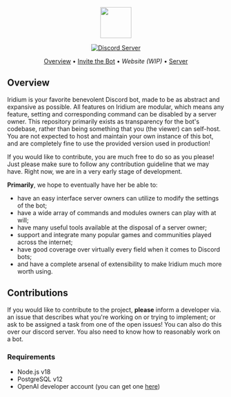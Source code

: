 <div align="center">
  <img height="72" src="https://cdn.discordapp.com/attachments/234057206784458754/1090664460588433539/icon.png">
  <p>
		<a href="https://discord.gg/muDnFVwhUq"><img src="https://img.shields.io/discord/1088813247060262956?color=3246a8&logo=discord&logoColor=white" alt="Discord Server" /></a>
  </p>
  
  <p align="center">
    <a href="#overview">Overview</a>
    •
    <a href="https://discord.com/api/oauth2/authorize?client_id=1087881256953466980&permissions=8&scope=applications.commands%20bot">Invite the Bot</a>
    •
    <i>Website (WIP)</i>
    •
    <a href="https://discord.gg/muDnFVwhUq">Server</a>
  </p>
</div>

## Overview

Iridium is your favorite benevolent Discord bot, made to be as abstract and expansive as possible. All features on Iridium are modular, which means any feature, setting and corresponding command can be disabled by a server owner. This repository primarily exists as transparency for the bot's codebase, rather than being something that you (the viewer) can self-host. You are not expected to host and maintain your own instance of this bot, and are completely fine to use the provided version used in production!

If you would like to contribute, you are much free to do so as you please! Just please make sure to follow any contribution guideline that we may have. Right now, we are in a very early stage of development.

**Primarily**, we hope to eventually have her be able to:
* have an easy interface server owners can utilize to modify the settings of the bot;
* have a wide array of commands and modules owners can play with at will;
* have many useful tools available at the disposal of a server owner;
* support and integrate many popular games and communities played across the internet;
* have good coverage over virtually every field when it comes to Discord bots;
* and have a complete arsenal of extensibility to make Iridium much more worth using.

## Contributions

If you would like to contribute to the project, **please** inform a developer via. an issue that describes what you're working on or trying to implement; or ask to be assigned a task from one of the open issues! You can also do this over our discord server. You also need to know how to reasonably work on a bot.

### Requirements

* Node.js v18
* PostgreSQL v12
* OpenAI developer account (you can get one [here](https://platform.openai.com))

